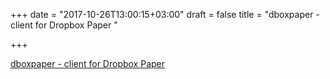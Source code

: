 +++
date = "2017-10-26T13:00:15+03:00"
draft = false
title = "dboxpaper - client for Dropbox Paper "

+++

<p><a href="https://github.com/mattn/dboxpaper">dboxpaper - client for Dropbox Paper </a></p>
